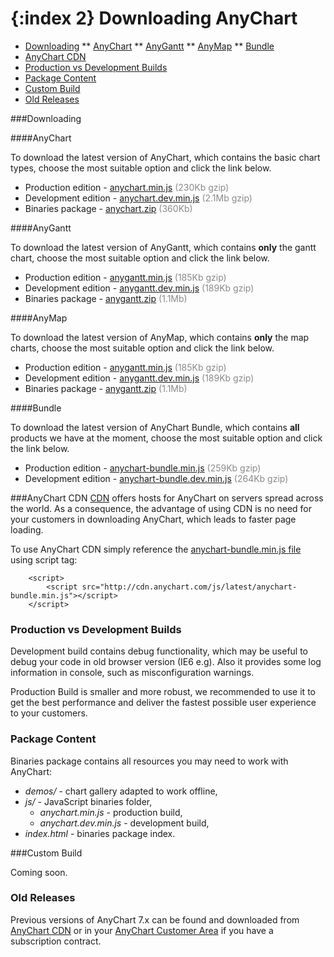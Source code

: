 {:index 2}
Downloading AnyChart
======================

* [Downloading](#downloading)
** [AnyChart](#anychart)
** [AnyGantt](#anygantt)
** [AnyMap](#anymap)
** [Bundle](#bundle)
* [AnyChart CDN](#anychart_cdn)
* [Production vs Development Builds](#production_vs_development_builds)
* [Package Content](#package_content)
* [Custom Build](#custom_build)
* [Old Releases](#old_releases)

###Downloading

####AnyChart

To download the latest version of AnyChart, which contains the basic chart types, choose the most suitable option and click the link below.
* Production edition - [anychart.min.js](http://anychart.com/products/anychart/download/?file=anychart.min.js&version=latest) <span style="color:#898989;">(230Kb gzip)</span>
* Development edition - [anychart.dev.min.js](http://anychart.com/products/anychart/download/?file=anychart.dev.min.js&version=latest) <span style="color:#898989;">(2.1Mb gzip)</span>  
* Binaries package - [anychart.zip](http://anychart.com/products/anychart/download/latest/anychart.zip) <span style="color:#898989;">(360Kb)</span>  

####AnyGantt

To download the latest version of AnyGantt, which contains **only** the gantt chart, choose the most suitable option and click the link below.
* Production edition - [anygantt.min.js](http://anychart.com/products/anygantt/download/?file=anygantt.min.js&version=latest) <span style="color:#898989;">(185Kb gzip)</span>
* Development edition - [anygantt.dev.min.js](http://anychart.com/products/anygantt/download/?file=anygantt.dev.min.js&version=latest) <span style="color:#898989;">(189Kb gzip)</span>  
* Binaries package - [anygantt.zip](http://anychart.com/products/anygantt/download/latest/anygantt.zip) <span style="color:#898989;">(1.1Mb)</span>  

####AnyMap

To download the latest version of AnyMap, which contains **only** the map charts, choose the most suitable option and click the link below.
* Production edition - [anygantt.min.js](http://anychart.com/products/anymap/download/?file=anymap.min.js&version=latest) <span style="color:#898989;">(185Kb gzip)</span>
* Development edition - [anygantt.dev.min.js](http://anychart.com/products/anymap/download/?file=anymap.dev.min.js&version=latest) <span style="color:#898989;">(189Kb gzip)</span>  
* Binaries package - [anygantt.zip](http://anychart.com/products/anymap/download/latest/anymap.zip) <span style="color:#898989;">(1.1Mb)</span>

####Bundle

To download the latest version of AnyChart Bundle, which contains **all** products we have at the moment, choose the most suitable option and click the link below.
* Production edition - [anychart-bundle.min.js](http://cdn.anychart.com/js/latest/anychart-bundle.min.js) <span style="color:#898989;">(259Kb gzip)</span>
* Development edition - [anychart-bundle.dev.min.js](http://cdn.anychart.com/js/latest/anychart-bundle.dev.min.js) <span style="color:#898989;">(264Kb gzip)</span>  

###AnyChart CDN
<a href="http://en.wikipedia.org/wiki/Content\_delivery\_network" target="_blank">CDN</a> offers hosts for AnyChart on servers spread across the world. As a consequence, the advantage of using CDN is no need for your customers in downloading AnyChart, which leads to faster page loading.
  
 
To use AnyChart CDN simply reference the [anychart-bundle.min.js file](http://cdn.anychart.com/js/latest/anychart-bundle.min.js) using script tag:
```
    <script>
        <script src="http://cdn.anychart.com/js/latest/anychart-bundle.min.js"></script>
    </script>
```

### Production vs Development Builds

Development build contains debug functionality, which may be useful to debug your code in old browser version (IE6 e.g). Also it provides some log information in console, such as misconfiguration warnings. 

Production Build is smaller and more robust, we recommended to use it to get the best performance and deliver the fastest possible user experience to your customers.

### Package Content
Binaries package contains all resources you may need to work with AnyChart:  
* _demos/_ - chart gallery adapted to work offline,
* _js/_ - JavaScript binaries folder,
  * _anychart.min.js_ - production build,
  * _anychart.dev.min.js_ - development build,
* _index.html_ - binaries package index.
  

###Custom Build

Coming soon.
<!--
Using <a href="build.anychart.com">AnyChart Build Server</a>, you can create your custom build of AnyChart 7.x.<br>
Build Server provides a simple web interface where you can choose which charts types and features you want to include.<br>
You can read more about Build Server and custom builds in the <a href="./Environment/Build_Server">Build Server</a> documentation section.
-->

### Old Releases

Previous versions of AnyChart 7.x can be found and downloaded from <a href="http://cdn.anychart.com/" target="_blank">AnyChart CDN</a> or in your [AnyChart Customer Area](http://anychart.com/customer_area/) if you have a subscription contract.




